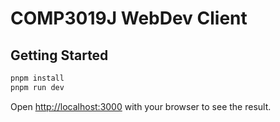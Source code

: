 # COMP3019J WebDev Client

## Getting Started

```bash
pnpm install
pnpm run dev
```

Open [http://localhost:3000](http://localhost:3000) with your browser to see the result.
